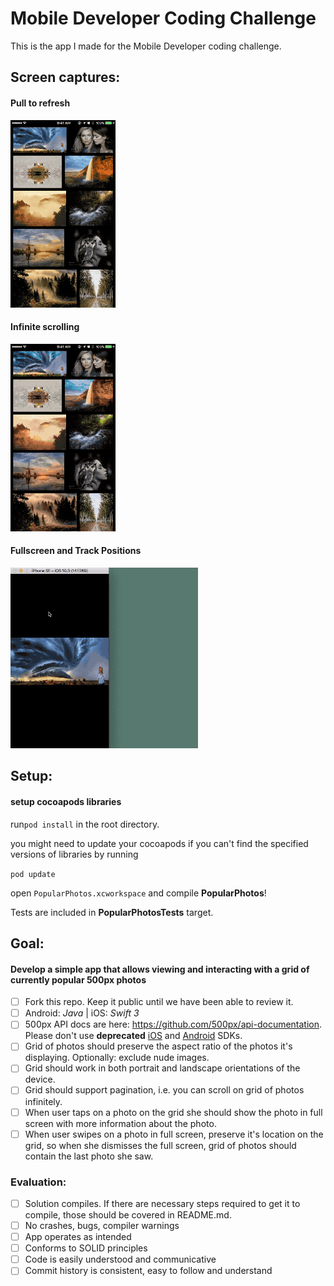# Mobile Developer Coding Challenge

This is the app I made for the Mobile Developer coding challenge.

## Screen captures:
#### Pull to refresh
![](https://github.com/MrTalos/mobile-challenge/blob/master/screencaptures/pull-to-refresh.gif)

#### Infinite scrolling
![](https://github.com/MrTalos/mobile-challenge/blob/master/screencaptures/infinite-scroll.gif)

#### Fullscreen and Track Positions
![](https://github.com/MrTalos/mobile-challenge/blob/master/screencaptures/full-screen-and-track-image-position.gif)


## Setup:

#### setup cocoapods libraries
run```pod install``` in the root directory.

you might need to update your cocoapods if you can't find the specified versions of libraries by running

```pod update```

open ```PopularPhotos.xcworkspace``` and compile **PopularPhotos**!

Tests are included in **PopularPhotosTests** target.

## Goal:

#### Develop a simple app that allows viewing and interacting with a grid of currently popular 500px photos

- [ ] Fork this repo. Keep it public until we have been able to review it.
- [ ] Android: _Java_ | iOS: _Swift 3_
- [ ] 500px API docs are here: https://github.com/500px/api-documentation. Please don't use **deprecated** [iOS](https://github.com/500px/500px-iOS-api) and [Android](https://github.com/500px/500px-android-sdk) SDKs.
- [ ] Grid of photos should preserve the aspect ratio of the photos it's displaying. Optionally: exclude nude images.
- [ ] Grid should work in both portrait and landscape orientations of the device.
- [ ] Grid should support pagination, i.e. you can scroll on grid of photos infinitely.
- [ ] When user taps on a photo on the grid she should show the photo in full screen with more information about the photo.
- [ ] When user swipes on a photo in full screen, preserve it's location on the grid, so when she dismisses the full screen, grid of photos should contain the last photo she saw.

### Evaluation:
- [ ] Solution compiles. If there are necessary steps required to get it to compile, those should be covered in README.md.
- [ ] No crashes, bugs, compiler warnings
- [ ] App operates as intended
- [ ] Conforms to SOLID principles
- [ ] Code is easily understood and communicative
- [ ] Commit history is consistent, easy to follow and understand
